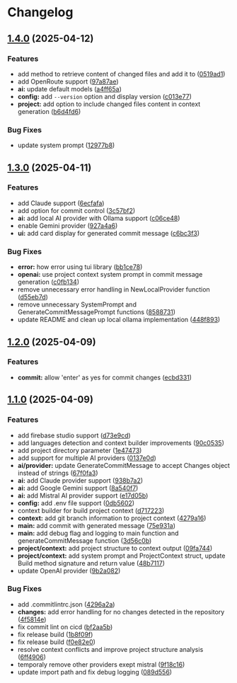 # Changelog

## [1.4.0](https://github.com/wert2all/ai-commit/compare/v1.3.0...v1.4.0) (2025-04-12)


### Features

* add method to retrieve content of changed files and add it to ([0519ad1](https://github.com/wert2all/ai-commit/commit/0519ad1798a01b367c51d466ae01dcc472236350))
* add OpenRoute support ([97a87ae](https://github.com/wert2all/ai-commit/commit/97a87ae9d83c6ff40d24690914b7bb5e5cea65d9))
* **ai:** update default models ([a4ff65a](https://github.com/wert2all/ai-commit/commit/a4ff65a66beeeff61b7c02e19b6740a8c68f4be4))
* **config:** add `--version` option and display version ([c013e77](https://github.com/wert2all/ai-commit/commit/c013e77608641e91dda3ef92ed60f08c0d76356e))
* **project:** add option to include changed files content in context generation ([b6d4fd6](https://github.com/wert2all/ai-commit/commit/b6d4fd6ad8b37e1e059cae2f79d7a152a2bac8e5))


### Bug Fixes

* update system prompt ([12977b8](https://github.com/wert2all/ai-commit/commit/12977b8487405094807e878ab5ac1e97dc25d2b7))

## [1.3.0](https://github.com/wert2all/ai-commit/compare/v1.2.0...v1.3.0) (2025-04-11)


### Features

* add Claude support ([6ecfafa](https://github.com/wert2all/ai-commit/commit/6ecfafa3a48107d655e9ae8bba2bebcb33dc1cdf))
* add option for commit control ([3c57bf2](https://github.com/wert2all/ai-commit/commit/3c57bf2250e6d28ecde0b6d9add2575f7dd5afb9))
* **ai:** add local AI provider with Ollama support ([c06ce48](https://github.com/wert2all/ai-commit/commit/c06ce483c0064954119923c77d7392657990c041))
* enable Gemini provider ([927a4a6](https://github.com/wert2all/ai-commit/commit/927a4a6324bacfdacbd380312164ca1e02d93a58))
* **ui:** add card display for generated commit message ([c6bc3f3](https://github.com/wert2all/ai-commit/commit/c6bc3f3613615dc88bd08924a3b01693918f81b8))


### Bug Fixes

* **error:** how error using tui library ([bb1ce78](https://github.com/wert2all/ai-commit/commit/bb1ce78ca6d260a7d6d7e8603527a9eaf7b9082b))
* **openai:** use project context system prompt in commit message generation ([c0fb134](https://github.com/wert2all/ai-commit/commit/c0fb134ef6a092be5d37f9c7fbe69160ff08f8a9))
* remove unnecessary error handling in NewLocalProvider function ([d55eb7d](https://github.com/wert2all/ai-commit/commit/d55eb7ddecd46107a27e7117ec1e05a546766ba4))
* remove unnecessary SystemPrompt and GenerateCommitMessagePrompt functions ([8588731](https://github.com/wert2all/ai-commit/commit/8588731fad2e1d4ae1cb269cc20f837456d08f42))
* update README and clean up local ollama implementation ([448f893](https://github.com/wert2all/ai-commit/commit/448f893bbbeac6f2658f02abf95d0feee36d37bd))

## [1.2.0](https://github.com/wert2all/ai-commit/compare/v1.1.0...v1.2.0) (2025-04-09)


### Features

* **commit:** allow 'enter' as yes for commit changes ([ecbd331](https://github.com/wert2all/ai-commit/commit/ecbd331c48f77cd63af0835a826891b8c63a6692))

## [1.1.0](https://github.com/wert2all/ai-commit/compare/v1.0.0...v1.1.0) (2025-04-09)


### Features

* add firebase studio support ([d73e9cd](https://github.com/wert2all/ai-commit/commit/d73e9cddb37ee9b57fc81bb2cc2b98e723c8f112))
* add languages detection and context builder improvements ([90c0535](https://github.com/wert2all/ai-commit/commit/90c053523681e5cb168feafcbf1f53ad39add387))
* add project directory parameter ([1e47473](https://github.com/wert2all/ai-commit/commit/1e47473410da473076c7af0f2c4c9d84c612d580))
* add support for multiple AI providers ([0137e0d](https://github.com/wert2all/ai-commit/commit/0137e0dd48df1ae44c85dd4e50a40841965cddfc))
* **ai/provider:** update GenerateCommitMessage to accept Changes object instead of strings ([67f0fa3](https://github.com/wert2all/ai-commit/commit/67f0fa334123680754c3599a19ba42195d7705d5))
* **ai:** add Claude provider support ([938b7a2](https://github.com/wert2all/ai-commit/commit/938b7a2a9d142fb4db79b207d71e5b4e32291815))
* **ai:** add Google Gemini support ([8a540f7](https://github.com/wert2all/ai-commit/commit/8a540f7a89985e0336d1ec3db379dde5fa13d1f8))
* **ai:** add Mistral AI provider support ([e17d05b](https://github.com/wert2all/ai-commit/commit/e17d05b157acd43ee50eff0159d7b4173a18d78a))
* **config:** add .env file support ([0db5602](https://github.com/wert2all/ai-commit/commit/0db560294aec5c9f835b9fbe1b69e17ae6180f0b))
* context builder for build project context ([d717223](https://github.com/wert2all/ai-commit/commit/d7172230dadb79e5c8144d1891df24cae889571a))
* **context:** add git branch information to project context ([4279a16](https://github.com/wert2all/ai-commit/commit/4279a16a01769fc1838bad1887dcbd5d3d58aa8e))
* **main:** add commit with generated message ([75e931a](https://github.com/wert2all/ai-commit/commit/75e931a35f073d29612401f71a0350fe4741c8ac))
* **main:** add debug flag and logging to main function and generateCommitMessage function ([3d56c0b](https://github.com/wert2all/ai-commit/commit/3d56c0b5f7bdf57f9971643bb08c101d2abb4423))
* **project/context:** add project structure to context output ([09fa744](https://github.com/wert2all/ai-commit/commit/09fa744df6823bb69b05b1bb079213d2db039de3))
* **project/context:** add system prompt and ProjectContext struct, update Build method signature and return value ([48b7117](https://github.com/wert2all/ai-commit/commit/48b711730e4d7eaf9737ef3af50e5e1b529ddceb))
* update OpenAI provider ([9b2a082](https://github.com/wert2all/ai-commit/commit/9b2a08271cfce32510fffbd3d85669cc3b317177))


### Bug Fixes

* add .commitlintrc.json ([4296a2a](https://github.com/wert2all/ai-commit/commit/4296a2ab61a655ae9821eeb0b29516295c77a8b2))
* **changes:** add error handling for no changes detected in the repository ([4f5814e](https://github.com/wert2all/ai-commit/commit/4f5814e2ce761a91796a7f12ade3036118f6efd9))
* fix commit lint on cicd ([bf2aa5b](https://github.com/wert2all/ai-commit/commit/bf2aa5bf7594b1e6b2b97e4ef9a6fcd3fb6c14f6))
* fix release build ([1b8f09f](https://github.com/wert2all/ai-commit/commit/1b8f09f2a17c71c4489a26bd27715b9255e93679))
* fix release build ([f0e82e0](https://github.com/wert2all/ai-commit/commit/f0e82e0688cc85633c77e301162818377d25a634))
* resolve context conflicts and improve project structure analysis ([6ff4906](https://github.com/wert2all/ai-commit/commit/6ff4906769b6dbd774ce4270ca9c69d1e5cdb4c0))
* temporaly remove other providers exept mistral ([9f18c16](https://github.com/wert2all/ai-commit/commit/9f18c16e42444b81a05eea94259d68a1ece3f344))
* update import path and fix debug logging ([089d556](https://github.com/wert2all/ai-commit/commit/089d556342aa4d60bc085d1f0698dae10f9c0381))
